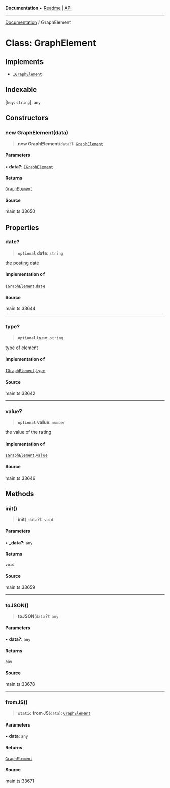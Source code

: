 **Documentation** • [Readme](../README.md) \| [API](../globals.md)

***

[Documentation](../README.md) / GraphElement

# Class: GraphElement

## Implements

- [`IGraphElement`](../interfaces/IGraphElement.md)

## Indexable

 \[`key`: `string`\]: `any`

## Constructors

### new GraphElement(data)

> **new GraphElement**(`data`?): [`GraphElement`](GraphElement.md)

#### Parameters

• **data?**: [`IGraphElement`](../interfaces/IGraphElement.md)

#### Returns

[`GraphElement`](GraphElement.md)

#### Source

main.ts:33650

## Properties

### date?

> **`optional`** **date**: `string`

the posting date

#### Implementation of

[`IGraphElement`](../interfaces/IGraphElement.md).[`date`](../interfaces/IGraphElement.md#date)

#### Source

main.ts:33644

***

### type?

> **`optional`** **type**: `string`

type of element

#### Implementation of

[`IGraphElement`](../interfaces/IGraphElement.md).[`type`](../interfaces/IGraphElement.md#type)

#### Source

main.ts:33642

***

### value?

> **`optional`** **value**: `number`

the value of the rating

#### Implementation of

[`IGraphElement`](../interfaces/IGraphElement.md).[`value`](../interfaces/IGraphElement.md#value)

#### Source

main.ts:33646

## Methods

### init()

> **init**(`_data`?): `void`

#### Parameters

• **\_data?**: `any`

#### Returns

`void`

#### Source

main.ts:33659

***

### toJSON()

> **toJSON**(`data`?): `any`

#### Parameters

• **data?**: `any`

#### Returns

`any`

#### Source

main.ts:33678

***

### fromJS()

> **`static`** **fromJS**(`data`): [`GraphElement`](GraphElement.md)

#### Parameters

• **data**: `any`

#### Returns

[`GraphElement`](GraphElement.md)

#### Source

main.ts:33671
